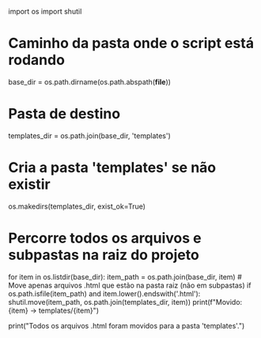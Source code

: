 import os
import shutil

# Caminho da pasta onde o script está rodando
base_dir = os.path.dirname(os.path.abspath(__file__))

# Pasta de destino
templates_dir = os.path.join(base_dir, 'templates')

# Cria a pasta 'templates' se não existir
os.makedirs(templates_dir, exist_ok=True)

# Percorre todos os arquivos e subpastas na raiz do projeto
for item in os.listdir(base_dir):
    item_path = os.path.join(base_dir, item)
    # Move apenas arquivos .html que estão na pasta raiz (não em subpastas)
    if os.path.isfile(item_path) and item.lower().endswith('.html'):
        shutil.move(item_path, os.path.join(templates_dir, item))
        print(f"Movido: {item} -> templates/{item}")

print("Todos os arquivos .html foram movidos para a pasta 'templates'.")
